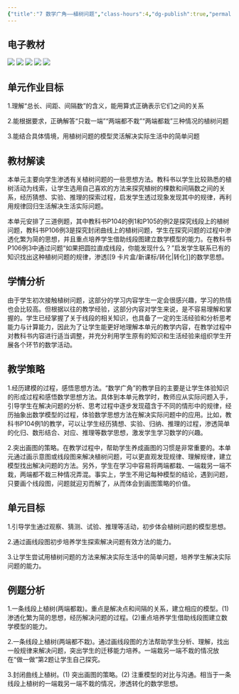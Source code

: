 ```yaml
---
{"title":"7 数学广角——植树问题","class-hours":4,"dg-publish":true,"permalink":"/4 单元教学/5A 五上/7 数学广角——植树问题/","dgPassFrontmatter":true,"noteIcon":""}
---
```



## 电子教材

<p class="grid-4">
	<img loading="lazy" decoding="async" src="https://book.pep.com.cn/1221001501141/files/mobile/110.jpg">
	<img loading="lazy" decoding="async" src="https://book.pep.com.cn/1221001501141/files/mobile/111.jpg">
	<img loading="lazy" decoding="async" src="https://book.pep.com.cn/1221001501141/files/mobile/112.jpg">
	<img loading="lazy" decoding="async" src="https://book.pep.com.cn/1221001501141/files/mobile/113.jpg">
	<img loading="lazy" decoding="async" src="https://book.pep.com.cn/1221001501141/files/mobile/114.jpg">
</p>

## 单元作业目标

1.理解“总长、间距、间隔数”的含义，能用算式正确表示它们之间的关系

2.能根据要求，正确解答“只栽一端”“两端都不栽”“两端都栽”三种情况的植树问题

3.能结合具体情境，用植树问题的模型灵活解决实际生活中的简单问题


## 教材解读

本单元主要向学生渗透有关植树问题的一些思想方法。教科书以学生比较熟悉的植树活动为线索，让学生选用自己喜欢的方法来探究植树的棵数和间隔数之间的关系，经历猜想、实验、推理的探索过程，启发学生透过现象发现其中的规律，再利用规律回归生活解决生活实际问题。

本单元安排了三道例题，其中教科书P104的例1和P105的例2是探究线段上的植树问题，教科书P106例3是探究封闭曲线上的植树问题，学生在探究问题的过程中渗透化繁为简的思想，并且重点培养学生借助线段图建立数学模型的能力。在教科书P106例3中通过问题“如果把圆拉直成线段，你能发现什么？”启发学生联系已有的知识找出这种植树问题的规律，渗透[[9 卡片盒/新课标/转化\|转化]]的数学思想。

## 学情分析

由于学生初次接触植树问题，这部分的学习内容学生一定会很感兴趣，学习的热情也会比较高。但根据以往的教学经验，这部分内容对学生来说，是不容易理解和掌握的。学生已经掌握了关于线段的相关知识，也具备了一定的生活经验和分析思考能力与计算能力，因此为了让学生能更好地理解本单元的教学内容，在教学过程中对教科书内容进行适当调整，并充分利用学生原有的知识和生活经验来组织学生开展各个环节的数学活动。

## 教学策略

1.经历建模的过程，感悟思想方法。“数学广角”的教学目的主要是让学生体验知识的形成过程和感悟数学思想方法。具体到本单元教学时，教师应从实际问题入手，引导学生在解决问题的分析、思考过程中逐步发现蕴含于不同的情形中的规律，经历抽象出数学模型的过程，体验数学思想方法在解决实际问题中的应用。比如，教科书P104例1的教学，可以让学生经历猜想、实验、归纳、推理的过程，渗透简单的化归、数形结合、对应、推理等数学思想，激发学生学习数学的兴趣。

2.突出画图的策略。在教学过程中，帮助学生养成画图的习惯是非常重要的。本单元通过画示意图或线段图来解决植树问题，可以更直观发现规律、理解规律，建立模型找出解决问题的方法。另外，学生在学习中容易将两端都栽、一端栽另一端不栽，两端都不栽三种情况弄混。事实上，学生不用记每种模型的结论，遇到问题，只要画个线段图，问题就迎刃而解了，从而体会到画图策略的价值。

## 单元目标

1.引导学生通过观察、猜测、试验、推理等活动，初步体会植树问题的模型思想。

2.通过画线段图初步培养学生探索解决问题有效方法的能力。

3.让学生尝试用植树问题的方法来解决实际生活中的简单问题，培养学生解决实际问题的能力。

## 例题分析

1.一条线段上植树(两端都栽)。重点是解决点和间隔的关系，建立相应的模型。(1)渗透化繁为简的思想，经历解决问题的过程。(2)重点培养学生借助线段图建立数学模型的能力。

2.一条线段上植树(两端都不栽)。通过画线段图的方法帮助学生分析、理解，找出一般规律来解决问题，突出学生的迁移能力培养。一端栽另一端不栽的情况放在“做一做”第2题让学生自己探究。

3.封闭曲线上植树。(1)	突出画图的策略。(2)	注重模型的对比与沟通。相当于一条线段上植树的一端栽另一端不栽的情况，渗透转化的数学思想。
